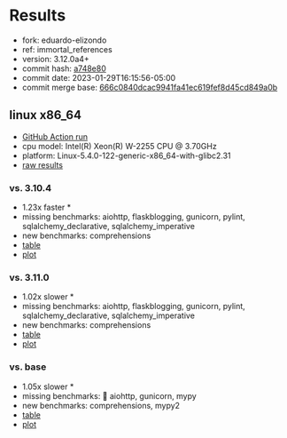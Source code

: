 # Results

- fork: eduardo-elizondo
- ref: immortal_references
- version: 3.12.0a4+
- commit hash: [a748e80](https://github.com/eduardo%2delizondo/cpython/commit/a748e80)
- commit date: 2023-01-29T16:15:56-05:00
- commit merge base: [666c0840dcac9941fa41ec619fef8d45cd849a0b](https://github.com/eduardo%2delizondo/cpython/commit/666c0840dcac9941fa41ec619fef8d45cd849a0b)

## linux x86_64

- [GitHub Action run](https://github.com/faster-cpython/benchmarking/actions/runs/4418536675)
- cpu model: Intel(R) Xeon(R) W-2255 CPU @ 3.70GHz
- platform: Linux-5.4.0-122-generic-x86_64-with-glibc2.31
- [raw results](bm-20230129-linux-x86_64-eduardo%252delizondo-immortal_references-3.12.0a4%2B-a748e80.json)

### vs. 3.10.4

- 1.23x faster \*
- missing benchmarks: aiohttp, flaskblogging, gunicorn, pylint, sqlalchemy_declarative, sqlalchemy_imperative
- new benchmarks: comprehensions
- [table](bm-20230129-linux-x86_64-eduardo%252delizondo-immortal_references-3.12.0a4%2B-a748e80-vs-3.10.4.md)
- [plot](bm-20230129-linux-x86_64-eduardo%252delizondo-immortal_references-3.12.0a4%2B-a748e80-vs-3.10.4.png)

### vs. 3.11.0

- 1.02x slower \*
- missing benchmarks: aiohttp, flaskblogging, gunicorn, pylint, sqlalchemy_declarative, sqlalchemy_imperative
- new benchmarks: comprehensions
- [table](bm-20230129-linux-x86_64-eduardo%252delizondo-immortal_references-3.12.0a4%2B-a748e80-vs-3.11.0.md)
- [plot](bm-20230129-linux-x86_64-eduardo%252delizondo-immortal_references-3.12.0a4%2B-a748e80-vs-3.11.0.png)

### vs. base

- 1.05x slower \*
- missing benchmarks: 🔴 aiohttp, gunicorn, mypy
- new benchmarks: comprehensions, mypy2
- [table](bm-20230129-linux-x86_64-eduardo%252delizondo-immortal_references-3.12.0a4%2B-a748e80-vs-base.md)
- [plot](bm-20230129-linux-x86_64-eduardo%252delizondo-immortal_references-3.12.0a4%2B-a748e80-vs-base.png)

